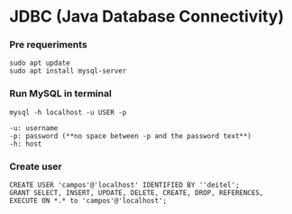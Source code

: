# JDBC (Java Database Connectivity)

### Pre requeriments
```
sudo apt update
sudo apt install mysql-server
```

### Run MySQL in terminal
``` 
mysql -h localhost -u USER -p

-u: username
-p: password (**no space between -p and the password text**)
-h: host
```

### Create user

```
CREATE USER 'campos'@'localhost' IDENTIFIED BY ''deitel';
GRANT SELECT, INSERT, UPDATE, DELETE, CREATE, DROP, REFERENCES,
EXECUTE ON *.* to 'campos'@'localhost';
```